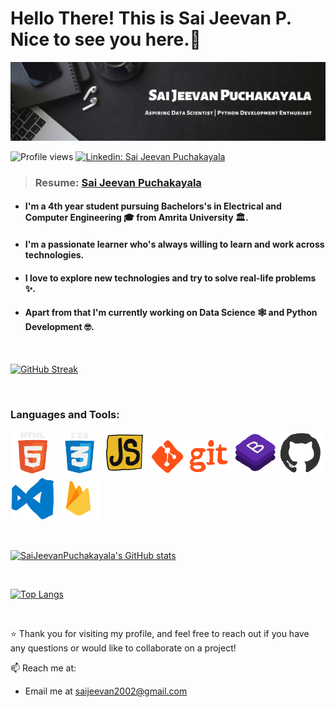 

<h1>Hello There! This is <a style="text-decoration:none;" href="https://saijeevanpuchakayala.github.io" target="_blank">Sai Jeevan P</a>. Nice to see you here.🤗</h1>


![Banner](https://raw.githubusercontent.com/SaiJeevanPuchakayala/SaiJeevanPuchakayala/master/Assets/LinkedInBanner.png)


 ![Profile views](https://gpvc.arturio.dev/SaiJeevanPuchakayala?v=3) [![Linkedin: Sai Jeevan Puchakayala](https://img.shields.io/badge/-Sai%20Jeevan%20Puchakayala-blue?style=flat-square&logo=Linkedin&logoColor=white&link=https://www.linkedin.com/in/saijeevanpuchakayala/)](https://www.linkedin.com/in/saijeevanpuchakayala/)
 
 > ### Resume: [Sai Jeevan Puchakayala](https://flowcv-user-file-uploads-prod.s3.eu-central-1.amazonaws.com/websiteButton/c3tmd0qt7yzxhw0harcjwfoaiw.pdf)

- #### I'm a 4th year student pursuing Bachelors's in Electrical and Computer Engineering 🎓 from Amrita University 🏛. 
- #### I'm a passionate learner who's always willing to learn and work across technologies. 
- #### I love to explore new technologies and try to solve real-life problems ✨. 
- #### Apart from that I'm currently working on Data Science 🕸️ and Python Development 🤓.

<br>

[![GitHub Streak](https://github-readme-streak-stats.herokuapp.com/?user=SaiJeevanPuchakayala&theme=tokyonight_duo)](https://github.com/DenverCoder1/github-readme-streak-stats)

<br>

 ### Languages and Tools:

<p>
  <img src="https://raw.githubusercontent.com/SaiJeevanPuchakayala/SaiJeevanPuchakayala/master/Assets/html.gif" width="70">
  <img src="https://raw.githubusercontent.com/SaiJeevanPuchakayala/SaiJeevanPuchakayala/master/Assets/css.gif" width="70">
  <img src="https://raw.githubusercontent.com/SaiJeevanPuchakayala/SaiJeevanPuchakayala/master/Assets/js.webp" width="70">
 <img src="https://raw.githubusercontent.com/SaiJeevanPuchakayala/SaiJeevanPuchakayala/master/Assets/git.gif" width="130">
  <img src="https://raw.githubusercontent.com/SaiJeevanPuchakayala/SaiJeevanPuchakayala/master/Assets/bootstrap.gif" width="70">
  <img src="https://raw.githubusercontent.com/SaiJeevanPuchakayala/SaiJeevanPuchakayala/master/Assets/github.webp" width="70">
  <img src="https://raw.githubusercontent.com/SaiJeevanPuchakayala/SaiJeevanPuchakayala/master/Assets/vscode.webp" width="70">
 <img src="https://raw.githubusercontent.com/SaiJeevanPuchakayala/SaiJeevanPuchakayala/master/Assets/firebase.gif" width="70">
</p>

<br>


[![SaiJeevanPuchakayala's GitHub stats](https://github-readme-stats.vercel.app/api?username=SaiJeevanPuchakayala&hide=["contribs","prs"]&show_icons=true&title_color=fff&icon_color=79ff97&text_color=79ff97&bg_color=151515)](https://github.com/SaiJeevanPuchakayala)

<br>

[![Top Langs](https://github-readme-stats.vercel.app/api/top-langs/?username=SaiJeevanPuchakayala&layout=compact)](https://github.com/SaiJeevanPuchakayala/github-readme-stats)

<br>

⭐ Thank you for visiting my profile, and feel free to reach out if you have any questions or would like to collaborate on a project!

📫 Reach me at: 
* Email me at [saijeevan2002@gmail.com](mailto:saijeevan2002@gmail.com)
